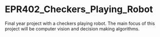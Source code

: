 # EPR402_Checkers_Playing_Robot
Final year project with a checkers playing robot. The main focus of this project will be computer vision and decision making algorithms. 
